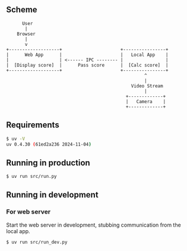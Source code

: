 ## Scheme


```
      User
       |
    Browser
       |
       v
+-------------------+                      +----------------+
|      Web App      |                      |   Local App    |
|                   | <------ IPC -------- |                |
|  [Display score]  |      Pass score      |  [Calc score]  |
+-------------------+                      +----------------+
                                                    ^
                                                    |
                                               Video Stream
                                                    |
                                             +-------------+
                                             |   Camera    |
                                             +-------------+
```

## Requirements

```sh
$ uv -V
uv 0.4.30 (61ed2a236 2024-11-04)
```

## Running in production

```sh
$ uv run src/run.py
```

## Running in development

### For web server

Start the web server in development, stubbing communication from the local app.

```sh
$ uv run src/run_dev.py
```
